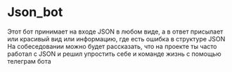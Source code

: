# Json_bot
Этот бот принимает на входе JSON в любом виде, а в ответ присылает или красивый вид или информацию, где есть ошибка в структуре JSON На собеседовании можно будет рассказать, что на проекте ты часто работал с JSON и решил упростить себе и команде жизнь с помощью телеграм бота
